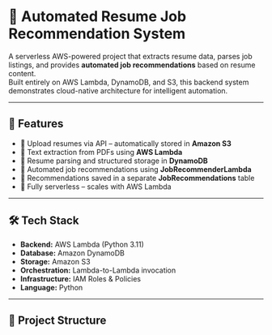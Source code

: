 # 📄 Automated Resume Job Recommendation System

A serverless AWS-powered project that extracts resume data, parses job listings, and provides **automated job recommendations** based on resume content.  
Built entirely on AWS Lambda, DynamoDB, and S3, this backend system demonstrates cloud-native architecture for intelligent automation.

---

## 🚀 Features
- 🔹 Upload resumes via API – automatically stored in **Amazon S3**
- 🔹 Text extraction from PDFs using **AWS Lambda**
- 🔹 Resume parsing and structured storage in **DynamoDB**
- 🔹 Automated job recommendations using **JobRecommenderLambda**
- 🔹 Recommendations saved in a separate **JobRecommendations** table
- 🔹 Fully serverless – scales with AWS Lambda

---

## 🛠️ Tech Stack
- **Backend:** AWS Lambda (Python 3.11)
- **Database:** Amazon DynamoDB
- **Storage:** Amazon S3
- **Orchestration:** Lambda-to-Lambda invocation
- **Infrastructure:** IAM Roles & Policies
- **Language:** Python

---

## 📂 Project Structure
